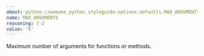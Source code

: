 ```yaml
---
about: python://wemake_python_styleguide.options.defaults.MAX_ARGUMENTS
name: MAX_ARGUMENTS
reasoning: 7-2
value: '5'
---
```


Maximum number of arguments for functions or methods.